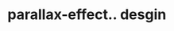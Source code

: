 # parallax-effect.. desgin                                                                                                                                                                                                                                                                  
